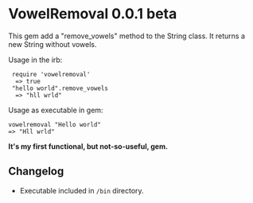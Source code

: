 VowelRemoval 0.0.1 beta
=======================
This gem add a "remove_vowels" method
to the String class. It returns a new
String without vowels.

Usage in the irb:

	 require 'vowelremoval'
	  => true
	 "hello world".remove_vowels
	  => "hll wrld"

Usage as executable in gem:

	vowelremoval "Hello world"
	=> "Hll wrld"

**It's my first functional, but not-so-useful, gem.**

Changelog
---------
* Executable included in `/bin` directory.